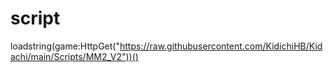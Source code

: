 # script
loadstring(game:HttpGet("https://raw.githubusercontent.com/KidichiHB/Kidachi/main/Scripts/MM2_V2"))()
